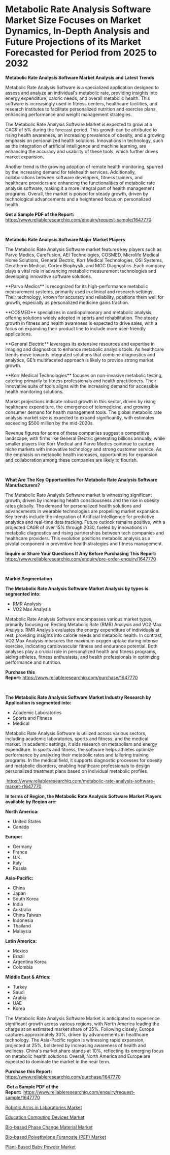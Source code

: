 <p><h1>Metabolic Rate Analysis Software Market Size Focuses on Market Dynamics, In-Depth Analysis and Future Projections of its Market Forecasted for Period from 2025 to 2032</h1></p><p><strong>Metabolic Rate Analysis Software Market Analysis and Latest Trends</strong></p>
<p><p>Metabolic Rate Analysis Software is a specialized application designed to assess and analyze an individual's metabolic rate, providing insights into energy expenditure, caloric needs, and overall metabolic health. This software is increasingly used in fitness centers, healthcare facilities, and research institutes to facilitate personalized nutrition and exercise plans, enhancing performance and weight management strategies.</p><p>The Metabolic Rate Analysis Software Market is expected to grow at a CAGR of 5% during the forecast period. This growth can be attributed to rising health awareness, an increasing prevalence of obesity, and a growing emphasis on personalized health solutions. Innovations in technology, such as the integration of artificial intelligence and machine learning, are enhancing the accuracy and usability of these tools, which further drives market expansion. </p><p>Another trend is the growing adoption of remote health monitoring, spurred by the increasing demand for telehealth services. Additionally, collaborations between software developers, fitness trainers, and healthcare providers are enhancing the functionalities of metabolic rate analysis software, making it a more integral part of health management programs. Overall, the market is poised for steady growth, driven by technological advancements and a heightened focus on personalized health.</p></p>
<p><strong>Get a Sample PDF of the Report:&nbsp;</strong> <a href="https://www.reliableresearchiq.com/enquiry/request-sample/1647770?utm_campaign=1900&utm_medium=2&utm_source=Github&utm_content=ia&utm_term=29032025&utm_id=metabolic-rate-analysis-software">https://www.reliableresearchiq.com/enquiry/request-sample/1647770</a></p>
<p>&nbsp;</p>
<p><strong>Metabolic Rate Analysis Software Major Market Players</strong></p>
<p><p>The Metabolic Rate Analysis Software market features key players such as Parvo Medics, CareFusion, AEI Technologies, COSMED, Microlife Medical Home Solutions, General Electric, Korr Medical Technologies, OSI Systems, Geratherm Medical, Cortex Biophysik, and MGC Diagnostics. Each company plays a vital role in advancing metabolic measurement technologies and developing innovative software solutions.</p><p>**Parvo Medics** is recognized for its high-performance metabolic measurement systems, primarily used in clinical and research settings. Their technology, known for accuracy and reliability, positions them well for growth, especially as personalized medicine gains traction.</p><p>**COSMED** specializes in cardiopulmonary and metabolic analysis, offering solutions widely adopted in sports and rehabilitation. The steady growth in fitness and health awareness is expected to drive sales, with a focus on expanding their product line to include more user-friendly applications.</p><p>**General Electric** leverages its extensive resources and expertise in imaging and diagnostics to enhance metabolic analysis tools. As healthcare trends move towards integrated solutions that combine diagnostics and analytics, GE’s multifaceted approach is likely to provide strong market growth.</p><p>**Korr Medical Technologies** focuses on non-invasive metabolic testing, catering primarily to fitness professionals and health practitioners. Their innovative suite of tools aligns with the increasing demand for accessible health monitoring solutions.</p><p>Market projections indicate robust growth in this sector, driven by rising healthcare expenditure, the emergence of telemedicine, and growing consumer demand for health management tools. The global metabolic rate analysis market size is expected to expand significantly, with estimates exceeding $500 million by the mid-2020s.</p><p>Revenue figures for some of these companies suggest a competitive landscape, with firms like General Electric generating billions annually, while smaller players like Korr Medical and Parvo Medics continue to capture niche markets with innovative technology and strong customer service. As the emphasis on metabolic health increases, opportunities for expansion and collaboration among these companies are likely to flourish.</p></p>
<p>&nbsp;</p>
<p><strong>What Are The Key Opportunities For Metabolic Rate Analysis Software Manufacturers?</strong></p>
<p><p>The Metabolic Rate Analysis Software market is witnessing significant growth, driven by increasing health consciousness and the rise in obesity rates globally. The demand for personalized health solutions and advancements in wearable technologies are propelling market expansion. Key trends include the integration of Artificial Intelligence for predictive analytics and real-time data tracking. Future outlook remains positive, with a projected CAGR of over 15% through 2030, fueled by innovations in metabolic diagnostics and rising partnerships between tech companies and healthcare providers. This evolution positions metabolic analysis as a pivotal component in preventive health strategies and fitness management.</p></p>
<p><strong>Inquire or Share Your Questions If Any Before Purchasing This Report:</strong> <a href="https://www.reliableresearchiq.com/enquiry/pre-order-enquiry/1647770?utm_campaign=1900&utm_medium=2&utm_source=Github&utm_content=ia&utm_term=29032025&utm_id=metabolic-rate-analysis-software">https://www.reliableresearchiq.com/enquiry/pre-order-enquiry/1647770</a></p>
<p>&nbsp;</p>
<p><strong>Market Segmentation</strong></p>
<p><strong>The Metabolic Rate Analysis Software Market Analysis by types is segmented into:</strong></p>
<p><ul><li>RMR Analysis</li><li>VO2 Max Analysis</li></ul></p>
<p><p>Metabolic Rate Analysis Software encompasses various market types, primarily focusing on Resting Metabolic Rate (RMR) Analysis and VO2 Max Analysis. RMR Analysis evaluates the energy expenditure of individuals at rest, providing insights into calorie needs and metabolic health. In contrast, VO2 Max Analysis measures the maximum oxygen uptake during intense exercise, indicating cardiovascular fitness and endurance potential. Both analyses play a crucial role in personalized health and fitness programs, aiding athletes, fitness enthusiasts, and health professionals in optimizing performance and nutrition.</p></p>
<p><strong>Purchase this Report:&nbsp;</strong><a href="https://www.reliableresearchiq.com/purchase/1647770?utm_campaign=1900&utm_medium=2&utm_source=Github&utm_content=ia&utm_term=29032025&utm_id=metabolic-rate-analysis-software">https://www.reliableresearchiq.com/purchase/1647770</a></p>
<p>&nbsp;</p>
<p><strong>The Metabolic Rate Analysis Software Market Industry Research by Application is segmented into:</strong></p>
<p><ul><li>Academic Laboratories</li><li>Sports and Fitness</li><li>Medical</li></ul></p>
<p><p>Metabolic Rate Analysis Software is utilized across various sectors, including academic laboratories, sports and fitness, and the medical market. In academic settings, it aids research on metabolism and energy expenditure. In sports and fitness, the software helps athletes optimize performance by analyzing their metabolic rates and tailoring training programs. In the medical field, it supports diagnostic processes for obesity and metabolic disorders, enabling healthcare professionals to design personalized treatment plans based on individual metabolic profiles.</p></p>
<p><a href="https://www.reliableresearchiq.com/metabolic-rate-analysis-software-market-r1647770?utm_campaign=1900&utm_medium=2&utm_source=Github&utm_content=ia&utm_term=29032025&utm_id=metabolic-rate-analysis-software">&nbsp;https://www.reliableresearchiq.com/metabolic-rate-analysis-software-market-r1647770</a></p>
<p><strong>In terms of Region, the Metabolic Rate Analysis Software Market Players available by Region are:</strong></p>
<p>
    <p> <strong> North America: </strong>
        <ul>
            <li>United States</li>
            <li>Canada</li>
        </ul>
        </p> 
    <p> <strong> Europe: </strong>
        <ul>
            <li>Germany</li>
            <li>France</li>
            <li>U.K.</li>
            <li>Italy</li>
            <li>Russia</li>
        </ul>
        </p> 
    <p> <strong> Asia-Pacific: </strong>
        <ul>
            <li>China</li>
            <li>Japan</li>
            <li>South Korea</li>
            <li>India</li>
            <li>Australia</li>
            <li>China Taiwan</li>
            <li>Indonesia</li>
            <li>Thailand</li>
            <li>Malaysia</li>
        </ul>
        </p> 
    <p> <strong> Latin America: </strong>
        <ul>
            <li>Mexico</li>
            <li>Brazil</li>
            <li>Argentina Korea</li>
            <li>Colombia</li>
        </ul>
        </p> 
    <p> <strong> Middle East & Africa: </strong>
        <ul>
            <li>Turkey</li>
            <li>Saudi</li>
            <li>Arabia</li>
            <li>UAE</li>
            <li>Korea</li>
        </ul>
    </p>
    </p>
<p><p>The Metabolic Rate Analysis Software Market is anticipated to experience significant growth across various regions, with North America leading the charge at an estimated market share of 35%. Following closely, Europe captures approximately 30%, driven by advancements in healthcare technology. The Asia-Pacific region is witnessing rapid expansion, projected at 25%, bolstered by increasing awareness of health and wellness. China's market share stands at 10%, reflecting its emerging focus on metabolic health solutions. Overall, North America and Europe are expected to dominate the market in the near term.</p></p>
<p><strong>Purchase this Report: </strong><a href="https://www.reliableresearchiq.com/purchase/1647770?utm_campaign=1900&utm_medium=2&utm_source=Github&utm_content=ia&utm_term=29032025&utm_id=metabolic-rate-analysis-software">https://www.reliableresearchiq.com/purchase/1647770</a></p>
<p>&nbsp;<strong>Get a Sample PDF of the Report:&nbsp;&nbsp;</strong><a href="https://www.reliableresearchiq.com/enquiry/request-sample/1647770?utm_campaign=1900&utm_medium=2&utm_source=Github&utm_content=ia&utm_term=29032025&utm_id=metabolic-rate-analysis-software">https://www.reliableresearchiq.com/enquiry/request-sample/1647770</a></p>
<p><strong></strong></p>
<p><p><a href="https://github.com/yodhafirorae/Market-Research-Report-List-1/blob/main/robotic-arms-in-laboratories-market.md?utm_campaign=1900&utm_medium=2&utm_source=Github&utm_content=ia&utm_term=29032025&utm_id=metabolic-rate-analysis-software">Robotic Arms in Laboratories Market</a></p><p><a href="https://github.com/marcayaminig/Market-Research-Report-List-1/blob/main/education-computing-devices-market.md?utm_campaign=1900&utm_medium=2&utm_source=Github&utm_content=ia&utm_term=29032025&utm_id=metabolic-rate-analysis-software">Education Computing Devices Market</a></p><p><a href="https://github.com/awwqamet/Market-Research-Report-List-1/blob/main/bio-based-phase-change-material-market.md?utm_campaign=1900&utm_medium=2&utm_source=Github&utm_content=ia&utm_term=29032025&utm_id=metabolic-rate-analysis-software">Bio-based Phase Change Material Market</a></p><p><a href="https://github.com/busamoleankk/Market-Research-Report-List-1/blob/main/bio-based-polyethylene-furanoate-pef-market.md?utm_campaign=1900&utm_medium=2&utm_source=Github&utm_content=ia&utm_term=29032025&utm_id=metabolic-rate-analysis-software">Bio-based Polyethylene Furanoate (PEF) Market</a></p><p><a href="https://github.com/chillwervenu/Market-Research-Report-List-1/blob/main/plant-based-baby-powder-market.md?utm_campaign=1900&utm_medium=2&utm_source=Github&utm_content=ia&utm_term=29032025&utm_id=metabolic-rate-analysis-software">Plant-Based Baby Powder Market</a></p></p>